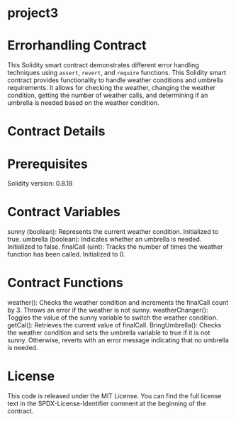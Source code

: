   
# project3
# Errorhandling Contract
This Solidity smart contract demonstrates different error handling techniques using `assert`, `revert`, and `require` functions. This Solidity smart contract provides functionality to handle weather conditions and umbrella requirements. It allows for checking the weather, changing the weather condition, getting the number of weather calls, and determining if an umbrella is needed based on the weather condition.

# Contract Details
# Prerequisites
Solidity version: 0.8.18

# Contract Variables
sunny (boolean): Represents the current weather condition. Initialized to true.
umbrella (boolean): Indicates whether an umbrella is needed. Initialized to false.
finalCall (uint): Tracks the number of times the weather function has been called. Initialized to 0.

# Contract Functions
weather(): Checks the weather condition and increments the finalCall count by 3. Throws an error if the weather is not sunny.
weatherChanger(): Toggles the value of the sunny variable to switch the weather condition.
getCal(): Retrieves the current value of finalCall.
BringUmbrella(): Checks the weather condition and sets the umbrella variable to true if it is not sunny. Otherwise, reverts with an error message indicating that no umbrella is needed.

# License
This code is released under the MIT License. You can find the full license text in the SPDX-License-Identifier comment at the beginning of the contract.
